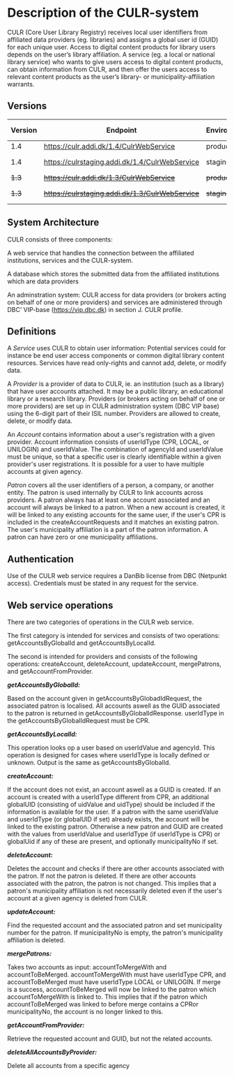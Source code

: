# Description of the CULR-system

CULR (Core User Library Registry) receives local user identifiers from affiliated data providers (eg. libraries) and assigns a global user id (GUID) for each unique user. Access to digital content products for library users depends on the user’s library affiliation. A service (eg. a local or national library service) who wants to give users access to digital content products, can obtain information from CULR, and then offer the users access to relevant content products as the user’s library- or municipality-affiliation warrants.

## Versions

| Version | Endpoint                                           | Environment    | Start of life | End of life | WSDL |
|---------|----------------------------------------------------|----------------|---------------|-------------|------|
| 1.4     | https://culr.addi.dk/1.4/CulrWebService            | production     | 20181126      |             | https://culr.addi.dk/1.4/CulrWebService?wsdl
| 1.4     | https://culrstaging.addi.dk/1.4/CulrWebService     | staging        |               |             | https://culrstaging.addi.dk/1.4/CulrWebService?wsdl
| ~~1.3~~ | ~~https://culr.addi.dk/1.3/CulrWebService~~        | ~~production~~ |               | 20200101    | ~~https://culr.addi.dk/1.3/CulrWebService?wsdl~~
| ~~1.3~~ | ~~https://culrstaging.addi.dk/1.3/CulrWebService~~ | ~~staging~~    |               |             | ~~https://culrstaging.addi.dk/1.3/CulrWebService?wsdl~~|

## System Architecture
CULR consists of three components:

A web service that handles the connection between the affiliated institutions, services and the CULR-system.

A database which stores the submitted data from the affiliated institutions which are data providers

An adminstration system: CULR access for data providers (or brokers acting
on behalf of one or more providers) and services are administered through
DBC’ VIP-base (https://vip.dbc.dk) in section J. CULR profile.

## Definitions
A *Service* uses CULR to obtain user information: Potential services could
for instance be end user access components or common digital library
    content resources. Services have read only-rights and cannot add,
    delete, or modify data.

A *Provider* is a provider of data to CULR, ie. an institution (such as a
library) that have user accounts attached. It may be a public library, an
educational library or a research library. Providers (or brokers acting on
behalf of one or more providers) are set up in CULR administration system
(DBC VIP base) using the 6-digit part of their ISIL number. Providers are
allowed to create, delete, or modify data.

An *Account* contains information about a user's registration with a given
provider. Account information consists of userIdType (CPR, LOCAL, or
UNILOGIN) and userIdValue. The combination of agencyId and userIdValue must
be unique, so that a specific user is clearly identifiable within a given
provider's user registrations. It is possible for a user to have multiple
accounts at given agency.

*Patron* covers all the user identifiers of a person, a company, or another
entity. The patron is used internally by CULR to link accounts across
providers. A patron always has at least one account associated and an
account will always be linked to a patron. When a new account is created,
it will be linked to any existing accounts for the same user, if the user's
CPR is included in the createAccountRequests and it matches an existing
patron. The user's municipality affiliation is a part of the patron
information. A patron can have zero or one municipality affiliations.

## Authentication
Use of the CULR web service requires a DanBib license from DBC (Netpunkt
access). Credentials must be stated in any request for the service.

## Web service operations
There are two categories of operations in the CULR web service.

The first category is intended for services and consists of two operations: getAccountsByGlobalId and getAccountsByLocalId.

The second is intended for providers and consists of the following
operations: createAccount, deleteAccount, updateAccount, mergePatrons, and
getAccountFromProvider.

***getAccountsByGlobalId:***

Based on the account given in getAccountsByGlobadIdRequest, the associated
patron is localised. All accounts aswell as the GUID associated to the
patron is returned in getAccountsByGlobalIdResponse. userIdType in the
getAccountsByGlobalIdRequest must be CPR.

***getAccountsByLocalId:***

This operation looks op a user based on userIdValue and agencyId. This
operation is designed for cases where userIdType is locally defined or
unknown. Output is the same as getAccountsByGlobalId.

***createAccount:***

If the account does not exist, an account aswell as a GUID is created. If
an account is created with a userIdType different from CPR, an additional
globalUID (consisting of uidValue and uidType) should be included if the
information is available for the user. If a patron with the same
useridValue and userIdType (or globalUID if set) already exists, the
account will be linked to the existing patron. Otherwise a new patron and
GUID are created with the values from userIdValue and userIdType (if
userIdType is CPR) or globalUid if any of these are present, and optionally
municipalityNo if set.

***deleteAccount:***

Deletes the account and checks if there are other accounts associated with
the patron. If not the patron is deleted. If there are other accounts
associated with the patron, the patron is not changed. This implies that a
patron's municipality affiliation is not necessarily deleted even if the
user's account at a given agency is deleted from CULR.

***updateAccount:***

Find the requested account and the associated patron and set municipality
number for the patron. If municipalityNo is empty, the patron's
municipality affiliation is deleted.

***mergePatrons:***

Takes two accounts as input: accountToMergeWith and accountToBeMerged.
accountToMergeWith must have userIdType CPR, and accountToBeMerged must
have userIdType LOCAL or UNILOGIN. If merge is a success, accountToBeMerged
will now be linked to the patron which accountToMergeWith is linked to.
This implies that if the patron which accountToBeMerged was linked to
before merge contains a CPRor municipalityNo, the account is no longer
linked to this.

***getAccountFromProvider:***

Retrieve the requested account and GUID, but not the related accounts.

***deleteAllAccountsByProvider:***

Delete all accounts from a specific agency
